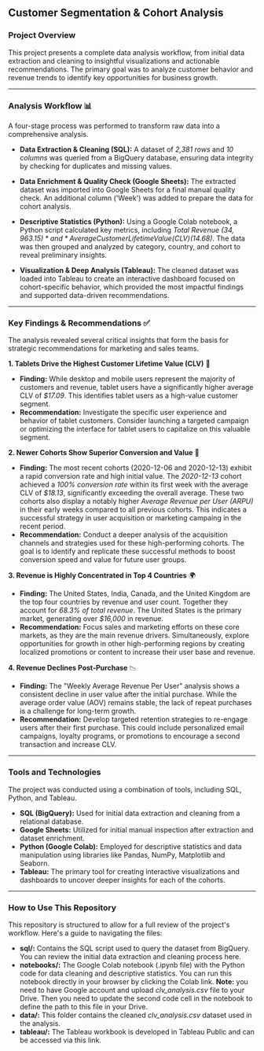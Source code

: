 ## **Customer Segmentation & Cohort Analysis**

### **Project Overview**

This project presents a complete data analysis workflow, from initial data extraction and cleaning to insightful visualizations and actionable recommendations. The primary goal was to analyze customer behavior and revenue trends to identify key opportunities for business growth.

---

### **Analysis Workflow** 📊

A four-stage process was performed to transform raw data into a comprehensive analysis.

* **Data Extraction & Cleaning (SQL):** A dataset of *2,381 rows* and *10 columns* was queried from a BigQuery database, ensuring data integrity by checking for duplicates and missing values.
  
* **Data Enrichment & Quality Check (Google Sheets):** The extracted dataset was imported into Google Sheets for a final manual quality check. An additional column ('Week') was added to prepare the data for cohort analysis.
  
* **Descriptive Statistics (Python):** Using a Google Colab notebook, a Python script calculated key metrics, including *Total Revenue ($34,963.15)* and *Average Customer Lifetime Value (CLV) ($14.68)*. The data was then grouped and analyzed by category, country, and cohort to reveal preliminary insights.
  
* **Visualization & Deep Analysis (Tableau):** The cleaned dataset was loaded into Tableau to create an interactive dashboard focused on cohort-specific behavior, which provided the most impactful findings and supported data-driven recommendations.
  
---

### **Key Findings & Recommendations** ✅

The analysis revealed several critical insights that form the basis for strategic recommendations for marketing and sales teams.

**1. Tablets Drive the Highest Customer Lifetime Value (CLV)** 📱
* **Finding:** While desktop and mobile users represent the majority of customers and revenue, tablet users have a significantly higher average CLV of *$17.09*. This identifies tablet users as a high-value customer segment.
* **Recommendation:** Investigate the specific user experience and behavior of tablet customers. Consider launching a targeted campaign or optimizing the interface for tablet users to capitalize on this valuable segment.

**2. Newer Cohorts Show Superior Conversion and Value** 🚀
* **Finding:** The most recent cohorts (2020-12-06 and 2020-12-13) exhibit a rapid conversion rate and high initial value. The *2020-12-13* cohort achieved a *100% conversion rate* within its first week with the average CLV of *$18.13*, significantly exceeding the overall average. These two cohorts also display a notably higher *Average Revenue per User (ARPU)* in their early weeks compared to all previous cohorts. This indicates a successful strategy in user acquisition or marketing campaing in the recent period.
* **Recommendation:** Conduct a deeper analysis of the acquisition channels and strategies used for these high-performing cohorts. The goal is to identify and replicate these successful methods to boost conversion speed and value for future user groups.

**3. Revenue is Highly Concentrated in Top 4 Countries** 🌍
* **Finding:** The United States, India, Canada, and the United Kingdom are the top four countries by revenue and user count. Together they account for *68.3% of total revenue*. The United States is the primary market, generating over *$16,000* in revenue.
* **Recommendation:** Focus sales and marketing efforts on these core markets, as they are the main revenue drivers. Simultaneously, explore opportunities for growth in other high-performing regions by creating localized promotions or content to increase their user base and revenue.

**4. Revenue Declines Post-Purchase** 📉
* **Finding:** The "Weekly Average Revenue Per User" analysis shows a consistent decline in user value after the initial purchase. While the average order value (AOV) remains stable, the lack of repeat purchases is a challenge for long-term growth.
* **Recommendation:** Develop targeted retention strategies to re-engage users after their first purchase. This could include personalized email campaigns, loyalty programs, or promotions to encourage a second transaction and increase CLV.

---

### **Tools and Technologies** 

The project was conducted using a combination of tools, including SQL, Python, and Tableau.
* **SQL (BigQuery):** Used for initial data extraction and cleaning from a relational database.
* **Google Sheets:** Utilized for initial manual inspection after extraction and dataset enrichment.
* **Python (Google Colab):** Employed for descriptive statistics and data manipulation using libraries like Pandas, NumPy, Matplotlib and Seaborn.
* **Tableau:** The primary tool for creating interactive visualizations and dashboards to uncover deeper insights for each of the cohorts.

---

### **How to Use This Repository**

This repository is structured to allow for a full review of the project's workflow. Here's a guide to navigating the files:
* **sql/:** Contains the SQL script used to query the dataset from BigQuery. You can review the initial data extraction and cleaning process here.
* **notebooks/:** The Google Colab notebook (.ipynb file) with the Python code for data cleaning and descriptive statistics. You can run this notebook directly in your browser by clicking the Colab link. **Note:** you need to have Google account and upload *clv_analysis.csv* file to your Drive. Then you need to update the second code cell in the notebook to define the path to this file in your Drive.  
* **data/:** This folder contains the cleaned *clv_analysis.csv* dataset used in the analysis.
* **tableau/:** The Tableau workbook is developed in Tableau Public and can be accessed via this link.
